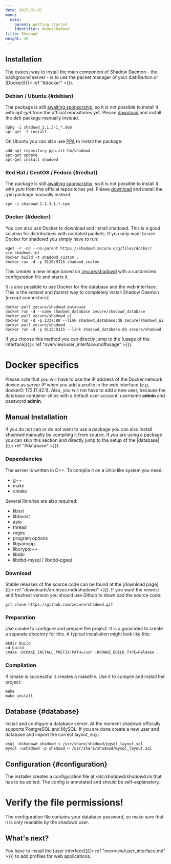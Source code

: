 ```yaml
---
date: 2015-01-01
menu:
  main:
    parent: getting started
    Identifier: AboutShadowd
title: Shadowd
weight: 20
---
```


## Installation

The easiest way to install the main component of Shadow Daemon - the background server - is to use the packet manager of your distribution or [Docker]({{< ref "#docker" >}}).

### Debian / Ubuntu {#debian}

The package is still [awaiting sponsorship](https://bugs.debian.org/cgi-bin/bugreport.cgi?bug=776012), so it is not possible to install it with *apt-get* from the official repositories yet.
Please [download](https://shadowd.zecure.org/files/debian/) and install the *deb* package manually instead.

    dpkg -i shadowd_1.1.3-1_*.deb
    apt-get -f install

On Ubuntu you can also use [PPA](https://help.ubuntu.com/community/PPA) to install the package:

    add-apt-repository ppa:zit-hb/shadowd
    apt-get update
    apt-get install shadowd

### Red Hat / CentOS / Fedora {#redhat}

The package is still [awaiting sponsorship](https://bugzilla.redhat.com/show_bug.cgi?id=1185662), so it is not possible to install it with *yum* from the official repositories yet.
Please [download](https://shadowd.zecure.org/files/redhat/) and install the *rpm* package manually instead.

    rpm -i shadowd-1.1.3-1.*.rpm

### Docker {#docker}

You can also use Docker to download and install shadowd.
This is a good solution for distributions with outdated packets.
If you only want to use Docker for shadowd you simply have to run:

    wget -r -nd --no-parent https://shadowd.zecure.org/files/docker/
    vim shadowd.ini
    docker build -t shadowd_custom .
    docker run -d -p 9115:9115 shadowd_custom

This creates a new image based on [zecure/shadowd](https://registry.hub.docker.com/u/zecure/shadowd/) with a customized configuration file and starts it.

It is also possible to use Docker for the database and the web interface.
This is the *easiest* and *fastest* way to completely install Shadow Daemon (except connectors):

    docker pull zecure/shadowd_database
    docker run -d --name shadowd_database zecure/shadowd_database
    docker pull zecure/shadowd_ui
    docker run -d -p 1337:80 --link shadowd_database:db zecure/shadowd_ui
    docker pull zecure/shadowd
    docker run -d -p 9115:9115 --link shadowd_database:db zecure/shadowd

If you choose this method you can directly jump to the [usage of the interface]({{< ref "overview/user_interface.md#usage" >}}).

<div class="note info">
<h1>Docker specifics</h1>
<p>Please note that you will have to use the IP address of the Docker network device as <i>server IP</i> when you add a profile in the web interface (e.g. docker0: 172.17.42.1).
Also, you will not have to add a new user, because the database container ships with a default user account: username <b>admin</b> and password <b>admin</b>.
</p>
</div>

## Manual Installation

If you do not can or do not want to use a package you can also install shadowd manually by compiling it from source.
If you are using a package you can skip this section and directly jump to the setup of the [database]({{< ref "#database" >}}).

### Dependencies

The server is written in C++. To compile it on a Unix-like system you need:

 * g++
 * make
 * cmake

Several libraries are also required:

 * libssl
 * libboost
  * asio
  * thread
  * regex
  * program options
 * libjsoncpp
 * libcrypto++
 * libdbi
 * libdbd-mysql / libdbd-pgsql

### Download

Stable releases of the source code can be found at the [download page]({{< ref "downloads/archives.md#shadowd" >}}).
If you want the newest and freshest version you should use Github to download the source code:

    git clone https://github.com/zecure/shadowd.git

### Preparation

Use cmake to configure and prepare the project.
It is a good idea to create a separate directory for this.
A typical installation might look like this:

    mkdir build
    cd build
    cmake -DCMAKE_INSTALL_PREFIX:PATH=/usr -DCMAKE_BUILD_TYPE=Release ..

### Compilation

If cmake is successful it creates a makefile.
Use it to compile and install the project:

    make
    make install

## Database {#database}

Install and configure a database server.
At the moment shadowd officially supports PostgreSQL and MySQL.
If you are done create a new user and database and import the correct layout, e.g.:

    psql -Ushadowd shadowd < /usr/share/shadowd/pgsql_layout.sql
    mysql -ushadowd -p shadowd < /usr/share/shadowd/mysql_layout.sql

## Configuration {#configuration}

The installer creates a configuration file at */etc/shadowd/shadowd.ini* that has to be edited.
The config is annotated and should be self-explanatory.

<div class="note warning">
<h1>Verify the file permissions!</h1>
<p>The configuration file contains your database password, so make sure that it is only readable by the shadowd user.</p>
</div>

## What's next?
You have to install the [user interface]({{< ref "overview/user_interface.md" >}}) to add profiles for web applications.
